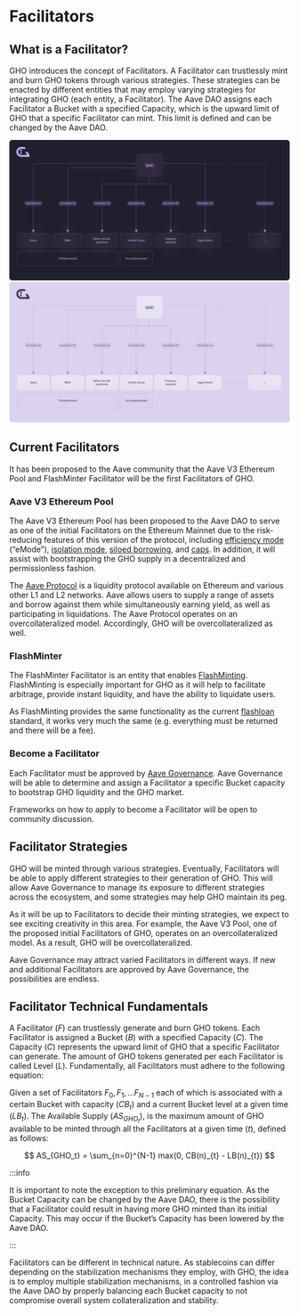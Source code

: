 # Facilitators

## What is a Facilitator?

GHO introduces the concept of Facilitators. A Facilitator can trustlessly mint and burn GHO tokens through various strategies. These strategies can be enacted by different entities that may employ varying strategies for integrating GHO (each entity, a Facilitator). The Aave DAO assigns each Facilitator a Bucket with a specified Capacity, which is the upward limit of GHO that a specific Facilitator can mint. This limit is defined and can be changed by the Aave DAO.

![Facilitator Diagram](../../assets/facilitator_dark.png#gh-dark-mode-only)
![Facilitator Diagram](../../assets/facilitator.png#gh-light-mode-only)

## Current Facilitators

It has been proposed to the Aave community that the Aave V3 Ethereum Pool and FlashMinter Facilitator will be the first Facilitators of GHO.

### Aave V3 Ethereum Pool

The Aave V3 Ethereum Pool has been proposed to the Aave DAO to serve as one of the initial Facilitators on the Ethereum Mainnet due to the risk-reducing features of this version of the protocol, including [efficiency mode](https://docs.aave.com/developers/whats-new/efficiency-mode-emode) (“eMode”), [isolation mode](https://docs.aave.com/developers/whats-new/isolation-mode), [siloed borrowing](https://docs.aave.com/developers/whats-new/siloed-borrowing), and [caps](https://docs.aave.com/developers/whats-new/supply-borrow-caps). In addition, it will assist with bootstrapping the GHO supply in a decentralized and permissionless fashion.

The [Aave Protocol](https://aave.com/) is a liquidity protocol available on Ethereum and various other L1 and L2 networks. Aave allows users to supply a range of assets and borrow against them while simultaneously earning yield, as well as participating in liquidations. The Aave Protocol operates on an overcollateralized model. Accordingly, GHO will be overcollateralized as well.

### FlashMinter

The FlashMinter Facilitator is an entity that enables [FlashMinting](../fundamental-concepts/flashmint.md). FlashMinting is especially important for GHO as it will help to facilitate arbitrage, provide instant liquidity, and have the ability to liquidate users.

As FlashMinting provides the same functionality as the current [flashloan](https://docs.aave.com/developers/guides/flash-loans) standard, it works very much the same (e.g. everything must be returned and there will be a fee).

### Become a Facilitator

Each Facilitator must be approved by [Aave Governance](https://governance.aave.com/). Aave Governance will be able to determine and assign a Facilitator a specific Bucket capacity to bootstrap GHO liquidity and the GHO market.

Frameworks on how to apply to become a Facilitator will be open to community discussion.

## Facilitator Strategies

GHO will be minted through various strategies. Eventually, Facilitators will be able to apply different strategies to their generation of GHO. This will allow Aave Governance to manage its exposure to different strategies across the ecosystem, and some strategies may help GHO maintain its peg.

As it will be up to Facilitators to decide their minting strategies, we expect to see exciting creativity in this area. For example, the Aave V3 Pool, one of the proposed initial Facilitators of GHO, operates on an overcollateralized model. As a result, GHO will be overcollateralized.

Aave Governance may attract varied Facilitators in different ways. If new and additional Facilitators are approved by Aave Governance, the possibilities are endless.

## Facilitator Technical Fundamentals

A Facilitator ($F$) can trustlessly generate and burn GHO tokens. Each Facilitator is assigned a Bucket ($B$) with a specified Capacity ($C$). The Capacity ($C$) represents the upward limit of GHO that a specific Facilitator can generate. The amount of GHO tokens generated per each Facilitator is called Level ($L$). Fundamentally, all Facilitators must adhere to the following equation:

Given a set of Facilitators $F_0, F_1, ...F_{N − 1}$ each of which is associated with a certain Bucket with capacity ($CB_t$) and a current Bucket level at a given time ($LB_t$). The Available Supply ($AS_{GHO_t}$), is the maximum amount of GHO available to be minted through all the Facilitators at a given time ($t$), defined as follows:

$$
AS_{GHO_t} = \sum_{n=0}^{N-1} max(0, CB(n)_{t} - LB(n)_{t})
$$

:::info

It is important to note the exception to this preliminary equation. As the Bucket Capacity can be changed by the Aave DAO, there is the possibility that a Facilitator could result in having more GHO minted than its initial Capacity. This may occur if the Bucket’s Capacity has been lowered by the Aave DAO.

:::

Facilitators can be different in technical nature. As stablecoins can differ depending on the stabilization mechanisms they employ, with GHO, the idea is to employ multiple stabilization mechanisms, in a controlled fashion via the Aave DAO by properly balancing each Bucket capacity to not compromise overall system collateralization and stability.
